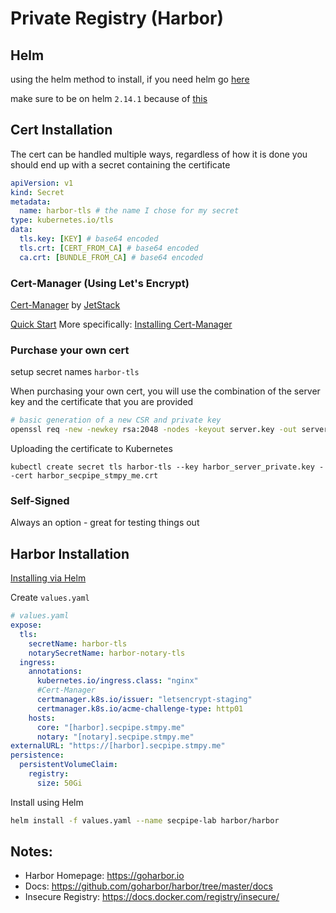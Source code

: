 # Private Registry (Harbor)

## Helm

using the helm method to install, if you need helm go [here](https://helm.sh/docs/)

make sure to be on helm `2.14.1` because of [this](https://github.com/helm/helm/issues/5750)

## Cert Installation

The cert can be handled multiple ways, regardless of how it is done you should end up with a secret containing the certificate

```yaml
apiVersion: v1
kind: Secret
metadata:
  name: harbor-tls # the name I chose for my secret
type: kubernetes.io/tls
data:
  tls.key: [KEY] # base64 encoded
  tls.crt: [CERT_FROM_CA] # base64 encoded
  ca.crt: [BUNDLE_FROM_CA] # base64 encoded
```

### Cert-Manager (Using Let's Encrypt)

[Cert-Manager](https://github.com/jetstack/cert-manager) by [JetStack](https://www.jetstack.io)

[Quick Start](https://github.com/jetstack/cert-manager/blob/master/docs/tutorials/acme/quick-start/index.rst)
More specifically: [Installing Cert-Manager](https://github.com/jetstack/cert-manager/blob/master/docs/tutorials/acme/quick-start/index.rst#step-5---deploy-cert-manager)

### Purchase your own cert

setup secret names `harbor-tls`

When purchasing your own cert, you will use the combination of the server key and the certificate that you are provided

```sh
# basic generation of a new CSR and private key
openssl req -new -newkey rsa:2048 -nodes -keyout server.key -out server.csr
```

Uploading the certificate to Kubernetes
```
kubectl create secret tls harbor-tls --key harbor_server_private.key --cert harbor_secpipe_stmpy_me.crt
```

### Self-Signed

Always an option - great for testing things out

## Harbor Installation

[Installing via Helm](https://github.com/goharbor/harbor-helm)

Create `values.yaml`

```yaml
# values.yaml
expose:
  tls:
    secretName: harbor-tls
    notarySecretName: harbor-notary-tls
  ingress:
    annotations:
      kubernetes.io/ingress.class: "nginx"
      #Cert-Manager
      certmanager.k8s.io/issuer: "letsencrypt-staging"
      certmanager.k8s.io/acme-challenge-type: http01
    hosts:
      core: "[harbor].secpipe.stmpy.me"
      notary: "[notary].secpipe.stmpy.me"
externalURL: "https://[harbor].secpipe.stmpy.me"
persistence:
  persistentVolumeClaim:
    registry:
      size: 50Gi
```
Install using Helm

```sh
helm install -f values.yaml --name secpipe-lab harbor/harbor
```

## Notes:
- Harbor Homepage: https://goharbor.io
- Docs: https://github.com/goharbor/harbor/tree/master/docs
- Insecure Registry: https://docs.docker.com/registry/insecure/
